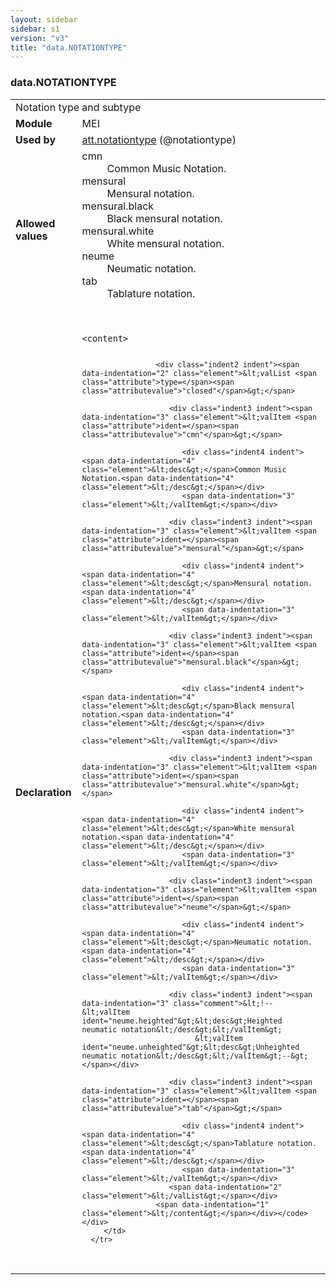 ```yaml
---
layout: sidebar
sidebar: s1
version: "v3"
title: "data.NOTATIONTYPE"
---
```

<div class="macroSpec">
   <h3 id="data.NOTATIONTYPE">data.NOTATIONTYPE</h3>
   <table class="wovenodd">
      <tr>
         <td colspan="2" class="wovenodd-col2">Notation type and subtype</td>
      </tr>
      <tr>
         <td class="wovenodd-col1"><strong>Module</strong></td>
         <td class="wovenodd-col2">MEI</td>
      </tr>
      <tr>
         <td class="wovenodd-col1"><strong>Used by</strong></td>
         <td class="wovenodd-col2">
            <div class="parent"><a class="link_odd_classSpec" href="{{ site.baseurl }}/{{ page.version }}/attribute-classes/att.notationtype.html">att.notationtype</a> (@notationtype)
            </div>
         </td>
      </tr>
      <tr>
         <td class="wovenodd-col1"><strong>Allowed values</strong></td>
         <td class="wovenodd-col2">
            <dl>
               <dt>cmn</dt>
               <dd>Common Music Notation.</dd>
               <dt>mensural</dt>
               <dd>Mensural notation.</dd>
               <dt>mensural.black</dt>
               <dd>Black mensural notation.</dd>
               <dt>mensural.white</dt>
               <dd>White mensural notation.</dd>
               <dt>neume</dt>
               <dd>Neumatic notation.</dd>
               <dt>tab</dt>
               <dd>Tablature notation.</dd>
            </dl>
         </td>
      </tr>
      <tr>
         <td class="wovenodd-col1"><strong>Declaration</strong></td>
         <td class="wovenodd-col2">
            <div class="code" xml:space="preserve" data-lang="ODD"><code>
                  <div class="indent1 indent"><span data-indentation="1" class="element">&lt;content&gt;</span>
                     
                     <div class="indent2 indent"><span data-indentation="2" class="element">&lt;valList <span class="attribute">type=</span><span class="attributevalue">"closed"</span>&gt;</span>
                        
                        <div class="indent3 indent"><span data-indentation="3" class="element">&lt;valItem <span class="attribute">ident=</span><span class="attributevalue">"cmn"</span>&gt;</span>
                           
                           <div class="indent4 indent"><span data-indentation="4" class="element">&lt;desc&gt;</span>Common Music Notation.<span data-indentation="4" class="element">&lt;/desc&gt;</span></div>
                           <span data-indentation="3" class="element">&lt;/valItem&gt;</span></div>
                        
                        <div class="indent3 indent"><span data-indentation="3" class="element">&lt;valItem <span class="attribute">ident=</span><span class="attributevalue">"mensural"</span>&gt;</span>
                           
                           <div class="indent4 indent"><span data-indentation="4" class="element">&lt;desc&gt;</span>Mensural notation.<span data-indentation="4" class="element">&lt;/desc&gt;</span></div>
                           <span data-indentation="3" class="element">&lt;/valItem&gt;</span></div>
                        
                        <div class="indent3 indent"><span data-indentation="3" class="element">&lt;valItem <span class="attribute">ident=</span><span class="attributevalue">"mensural.black"</span>&gt;</span>
                           
                           <div class="indent4 indent"><span data-indentation="4" class="element">&lt;desc&gt;</span>Black mensural notation.<span data-indentation="4" class="element">&lt;/desc&gt;</span></div>
                           <span data-indentation="3" class="element">&lt;/valItem&gt;</span></div>
                        
                        <div class="indent3 indent"><span data-indentation="3" class="element">&lt;valItem <span class="attribute">ident=</span><span class="attributevalue">"mensural.white"</span>&gt;</span>
                           
                           <div class="indent4 indent"><span data-indentation="4" class="element">&lt;desc&gt;</span>White mensural notation.<span data-indentation="4" class="element">&lt;/desc&gt;</span></div>
                           <span data-indentation="3" class="element">&lt;/valItem&gt;</span></div>
                        
                        <div class="indent3 indent"><span data-indentation="3" class="element">&lt;valItem <span class="attribute">ident=</span><span class="attributevalue">"neume"</span>&gt;</span>
                           
                           <div class="indent4 indent"><span data-indentation="4" class="element">&lt;desc&gt;</span>Neumatic notation.<span data-indentation="4" class="element">&lt;/desc&gt;</span></div>
                           <span data-indentation="3" class="element">&lt;/valItem&gt;</span></div>
                        
                        <div class="indent3 indent"><span data-indentation="3" class="comment">&lt;!--&lt;valItem ident="neume.heighted"&gt;&lt;desc&gt;Heighted neumatic notation&lt;/desc&gt;&lt;/valItem&gt;
                              &lt;valItem ident="neume.unheighted"&gt;&lt;desc&gt;Unheighted neumatic notation&lt;/desc&gt;&lt;/valItem&gt;--&gt;</span></div>
                        
                        <div class="indent3 indent"><span data-indentation="3" class="element">&lt;valItem <span class="attribute">ident=</span><span class="attributevalue">"tab"</span>&gt;</span>
                           
                           <div class="indent4 indent"><span data-indentation="4" class="element">&lt;desc&gt;</span>Tablature notation.<span data-indentation="4" class="element">&lt;/desc&gt;</span></div>
                           <span data-indentation="3" class="element">&lt;/valItem&gt;</span></div>
                        <span data-indentation="2" class="element">&lt;/valList&gt;</span></div>
                     <span data-indentation="1" class="element">&lt;/content&gt;</span></div></code></div>
         </td>
      </tr>
   </table>
</div>